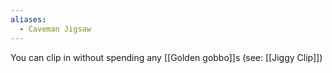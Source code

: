 ```yaml
---
aliases:
  - Caveman Jigsaw
---
```

You can clip in without spending any [[Golden gobbo]]s (see: [[Jiggy Clip]])